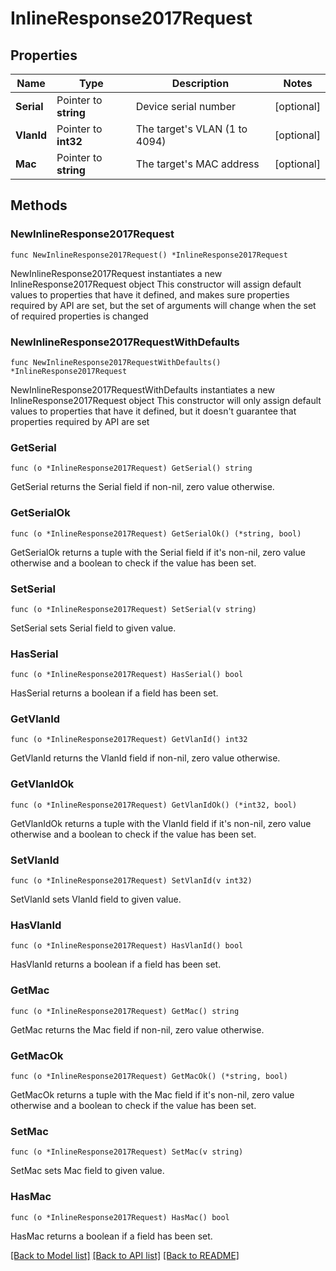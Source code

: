 # InlineResponse2017Request

## Properties

Name | Type | Description | Notes
------------ | ------------- | ------------- | -------------
**Serial** | Pointer to **string** | Device serial number | [optional] 
**VlanId** | Pointer to **int32** | The target&#39;s VLAN (1 to 4094) | [optional] 
**Mac** | Pointer to **string** | The target&#39;s MAC address | [optional] 

## Methods

### NewInlineResponse2017Request

`func NewInlineResponse2017Request() *InlineResponse2017Request`

NewInlineResponse2017Request instantiates a new InlineResponse2017Request object
This constructor will assign default values to properties that have it defined,
and makes sure properties required by API are set, but the set of arguments
will change when the set of required properties is changed

### NewInlineResponse2017RequestWithDefaults

`func NewInlineResponse2017RequestWithDefaults() *InlineResponse2017Request`

NewInlineResponse2017RequestWithDefaults instantiates a new InlineResponse2017Request object
This constructor will only assign default values to properties that have it defined,
but it doesn't guarantee that properties required by API are set

### GetSerial

`func (o *InlineResponse2017Request) GetSerial() string`

GetSerial returns the Serial field if non-nil, zero value otherwise.

### GetSerialOk

`func (o *InlineResponse2017Request) GetSerialOk() (*string, bool)`

GetSerialOk returns a tuple with the Serial field if it's non-nil, zero value otherwise
and a boolean to check if the value has been set.

### SetSerial

`func (o *InlineResponse2017Request) SetSerial(v string)`

SetSerial sets Serial field to given value.

### HasSerial

`func (o *InlineResponse2017Request) HasSerial() bool`

HasSerial returns a boolean if a field has been set.

### GetVlanId

`func (o *InlineResponse2017Request) GetVlanId() int32`

GetVlanId returns the VlanId field if non-nil, zero value otherwise.

### GetVlanIdOk

`func (o *InlineResponse2017Request) GetVlanIdOk() (*int32, bool)`

GetVlanIdOk returns a tuple with the VlanId field if it's non-nil, zero value otherwise
and a boolean to check if the value has been set.

### SetVlanId

`func (o *InlineResponse2017Request) SetVlanId(v int32)`

SetVlanId sets VlanId field to given value.

### HasVlanId

`func (o *InlineResponse2017Request) HasVlanId() bool`

HasVlanId returns a boolean if a field has been set.

### GetMac

`func (o *InlineResponse2017Request) GetMac() string`

GetMac returns the Mac field if non-nil, zero value otherwise.

### GetMacOk

`func (o *InlineResponse2017Request) GetMacOk() (*string, bool)`

GetMacOk returns a tuple with the Mac field if it's non-nil, zero value otherwise
and a boolean to check if the value has been set.

### SetMac

`func (o *InlineResponse2017Request) SetMac(v string)`

SetMac sets Mac field to given value.

### HasMac

`func (o *InlineResponse2017Request) HasMac() bool`

HasMac returns a boolean if a field has been set.


[[Back to Model list]](../README.md#documentation-for-models) [[Back to API list]](../README.md#documentation-for-api-endpoints) [[Back to README]](../README.md)


